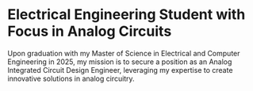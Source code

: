 
# Electrical Engineering Student with Focus in Analog Circuits

Upon graduation with my Master of Science in Electrical and Computer Engineering in 2025, my mission is to secure a position as an Analog Integrated Circuit Design Engineer, leveraging my expertise to create innovative solutions in analog circuitry.
